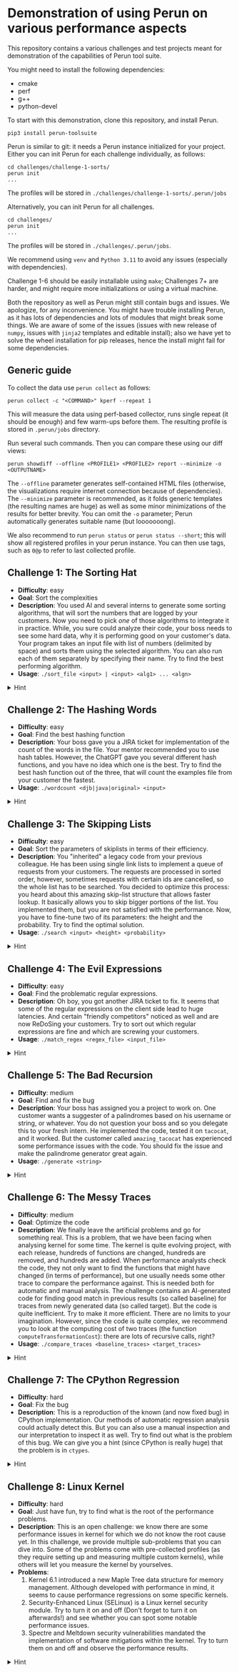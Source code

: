 # Demonstration of using Perun on various performance aspects

This repository contains a various challenges and test projects meant for demonstration of the
capabilities of Perun tool suite.

You might need to install the following dependencies:

  - cmake
  - perf
  - g++
  - python-devel

To start with this demonstration, clone this repository, and install Perun.

    pip3 install perun-toolsuite

Perun is similar to git: it needs a Perun instance initialized for your project. Either you can init Perun for each challenge individually, as follows:

    cd challenges/challenge-1-sorts/
    perun init
    ...

The profiles will be stored in `./challenges/challenge-1-sorts/.perun/jobs`

Alternatively, you can init Perun for all challenges.

    cd challenges/
    perun init
    ...

The profiles will be stored in `./challenges/.perun/jobs`.

We recommend using `venv` and `Python 3.11` to avoid any issues (especially with dependencies).

Challenge 1-6 should be easily installable using `make`; Challenges 7+ are harder, and might require more initializations or using a virtual machine.

Both the repository as well as Perun might still contain bugs and issues. We apologize, for any inconvenience. You might have trouble installing Perun, as it has lots of dependencies and lots of modules that might break some things. We are aware of some of the issues (issues with new release of `numpy`, issues with `jinja2` templates and editable install); also we have yet to solve the wheel installation for pip releases, hence the install might fail for some dependencies.

## Generic guide

To collect the data use `perun collect` as follows:

    perun collect -c "<COMMAND>" kperf --repeat 1

This will measure the data using perf-based collector, runs single repeat (it should be enough) and few warm-ups before them. The resulting profile is stored in `.perun/jobs` directory.

Run several such commands. Then you can compare these using our diff views:

    perun showdiff --offline <PROFILE1> <PROFILE2> report --minimize -o <OUTPUTNAME>

The `--offline` parameter generates self-contained HTML files (otherwise, the visualizations require internet connection because of dependencies). The `--minimize` parameter is recommended, as it folds generic templates (the resulting names are huge) as well as some minor minimizations of the results for better brevity. You can omit the `-o` parameter; Perun automatically generates suitable name (but looooooong).

We also recommend to run `perun status` or `perun status --short`; this will show all registered profiles in your perun instance. You can then use tags, such as `0@p` to refer to last collected profile.

## Challenge 1: The Sorting Hat

  - **Difficulty**: easy
  - **Goal**: Sort the complexities
  - **Description**: You used AI and several interns to generate some sorting
  algorithms, that will sort the numbers that are logged by your customers. Now
  you need to pick *one* of those algorithms to integrate it in practice. While,
  you sure could analyze their code, your boss needs to see some hard data, why
  it is performing good on your customer's data. Your program takes an input
  file with list of numbers (delimited by space) and sorts them using the
  selected algorithm. You can also run each of them separately by specifying
  their name. Try to find the best performing algorithm.
  - **Usage**: `./sort_file <input> | <input> <alg1> ... <algn>`
  <details>
    <summary>Hint</summary>
    Though, some algorithms are bundled together as having the same complexity,
    some of them are impostors: their quadratic behaviour might be forced, when it has
    to sort already or reversely-sorted inputs.
  </details>

## Challenge 2: The Hashing Words

  - **Difficulty**: easy
  - **Goal**: Find the best hashing function
  - **Description**: Your boss gave you a JIRA ticket for implementation of the
  count of the words in the file. Your mentor recommended you to use hash
  tables. However, the ChatGPT gave you several different hash functions, and
  you have no idea which one is the best. Try to find the best hash function out
  of the three, that will count the examples file from your customer the
  fastest.
  - **Usage**: `./wordcount <djb|java|original> <input>`
  <details>
    <summary>Hint</summary>
    Hashing functions are by-construction constant and extremely fast, you will not see any degradations there. However, they do affect the distribution of the elements in the table, right?
  </details>


## Challenge 3: The Skipping Lists

  - **Difficulty**: easy
  - **Goal**: Sort the parameters of skiplists in terms of their efficiency.
  - **Description**: You "inherited" a legacy code from your previous colleague.
  He has been using single link lists to implement a queue of requests from your
  customers. The requests are processed in sorted order, however, sometimes
  requests with certain ids are cancelled, so the whole list has to be searched.
  You decided to optimize this process: you heard about this amazing skip-list
  structure that allows faster lookup. It basically allows you to skip bigger
  portions of the list. You implemented them, but you are not satisfied with the
  performance. Now, you have to fine-tune two of its parameters: the height and
  the probability. Try to find the optimal solution.
  - **Usage**: `./search <input> <height> <probability>`
  <details>
    <summary>Hint</summary>
    This does not need hint, only diligent work.
  </details>

## Challenge 4: The Evil Expressions

  - **Difficulty**: easy
  - **Goal**: Find the problematic regular expressions.
  - **Description**: Oh boy, you got another JIRA ticket to fix. It seems that some of the regular expressions on the client side lead to huge latencies. And certain "friendly competitors" noticed as well and are now ReDoSing your customers. Try to sort out which regular expressions are fine and which are screwing your customers.
  - **Usage**: `./match_regex <regex_file> <input_file>`
  <details>
    <summary>Hint</summary>
    The gist of the ReDoS attack is that it forces badly implemented regular expression engines to backtrack quadratic-times in case of a mismatch. 
  </details>


## Challenge 5: The Bad Recursion

  - **Difficulty**: medium
  - **Goal**: Find and fix the bug
  - **Description**: Your boss has assigned you a project to work on. One
  customer wants a suggester of a palindromes based on his username or string,
  or whatever. You do not question your boss and so you delegate this to your
  fresh intern. He implemented the code, tested it on `tacocat`, and it worked.
  But the customer called `amazing_tacocat` has experienced some performance
  issues with the code. You should fix the issue and make the palindrome
  generator great again.
  - **Usage**: `./generate <string>`
  <details>
    <summary>Hint</summary>
    How do parameters in C++ work again? Is it by reference or by value?
  </details>

## Challenge 6: The Messy Traces

  - **Difficulty**: medium
  - **Goal**: Optimize the code 
  - **Description**: We finally leave the artificial problems and go for
  something real. This is a problem, that we have been facing when analysing
  kernel for some time. The kernel is quite evolving project, with each release,
  hundreds of functions are changed, hundreds are removed, and hundreds are
  added. When performance analysts check the code, they not only want to find
  the functions that might have changed (in terms of performance), but one
  usually needs some other trace to compare the performance against. This is
  needed both for automatic and manual analysis. The challenge contains an
  AI-generated code for finding good match in previous results (so called
  baseline) for traces from newly generated data (so called target). But the
  code is quite inefficient. Try to make it more efficient. There are no limits
  to your imagination. However, since the code is quite complex, we recommend
  you to look at the computing cost of two traces (the function
  `computeTransformationCost`): there are lots of recursive calls, right?
  - **Usage**: `./compare_traces <baseline_traces> <target_traces>`
  <details>
    <summary>Hint</summary>
    Maybe you have heard of memoization? 
  </details>

## Challenge 7: The CPython Regression

  - **Difficulty**: hard
  - **Goal**: Fix the bug
  - **Description**: This is a reproduction of the known (and now fixed bug) in CPython implementation. Our methods of automatic regression analysis could actually detect this. But you can also use a manual inspection and our interpretation to inspect it as well. Try to find out what is the problem of this bug. We can give you a hint (since CPython is really huge) that the problem is in `ctypes`.
  <details>
    <summary>Hint</summary>
    It takes a single line to fix unnecessarily repeated initialization.
  </details>

## Challenge 8: Linux Kernel

  - **Difficulty**: hard
  - **Goal**: Just have fun, try to find what is the root of the performance problems.
  - **Description**: This is an open challenge: we know there are some performance issues in kernel for which we do not know the root cause yet. In this challenge, we provide multiple sub-problems that you can dive into. Some of the problems come with pre-collected profiles (as they require setting up and measuring multiple custom kernels), while others will let you measure the kernel by yourselves.
  - **Problems**:
    1. Kernel 6.1 introduced a new Maple Tree data structure for memory management. Although developed with performance in mind, it seems to cause performance regressions on some specific kernels.
    2. Security-Enhanced Linux (SELinux) is a Linux kernel security module. Try to turn it on and off (Don't forget to turn it on afterwards!) and see whether you can spot some notable performance issues.
    3. Spectre and Meltdown security vulnerabilities mandated the implementation of software mitigations within the kernel. Try to turn them on and off and observe the performance results.

  <details>
    <summary>Hint</summary>
    No hint, enjoy your dive into the kernel madness! We have no idea what is wrong.
  </details>
